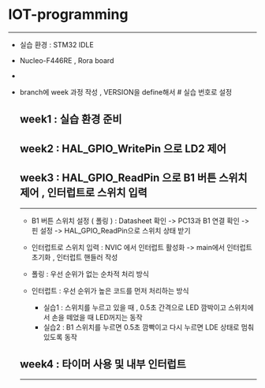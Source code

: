 # IOT-programming
-------------------------------------------------

- 실습 환경 : STM32 IDLE
- Nucleo-F446RE , Rora board
- 
- branch에 week 과정 작성 , VERSION을 define해서 # 실습 번호로 설정 

  ## week1 : 실습 환경 준비

  ## week2 : HAL_GPIO_WritePin 으로 LD2 제어

  ## week3 : HAL_GPIO_ReadPin 으로 B1 버튼 스위치 제어 , 인터럽트로 스위치 입력
  ------------------------------------------------------
  - B1 버튼 스위치 설정 ( 폴링 ) : Datasheet 확인 -> PC13과 B1 연결 확인 -> 핀 설정 -> HAL_GPIO_ReadPin으로 스위치 상태 받기
  - 인터럽트로 스위치 입력 : NVIC 에서 인터럽트 활성화 -> main에서 인터럽트 초기화 , 인터럽트 핸들러 작성
 
  - 폴링 : 우선 순위가 없는 순차적 처리 방식
  - 인터럽트 : 우선 순위가 높은 코드를 먼저 처리하는 방식
 
    * 실습1 : 스위치를 누르고 있을 때 , 0.5초 간격으로 LED 깜박이고
              스위치에서 손을 떼었을 때 LED꺼지는 동작 
    * 실습2 : B1 스위치를 누르면 0.5초 깜빡이고
              다시 누르면 LDE 상태로 멈춰있도록 동작

  ## week4 : 타이머 사용 및 내부 인터럽트
  -------------------------------------------------
